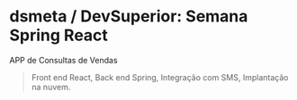 # dsmeta / DevSuperior: Semana Spring React
APP de Consultas de Vendas

>Front end React, 
>Back end Spring, 
>Integração com SMS, 
>Implantação na nuvem. 
